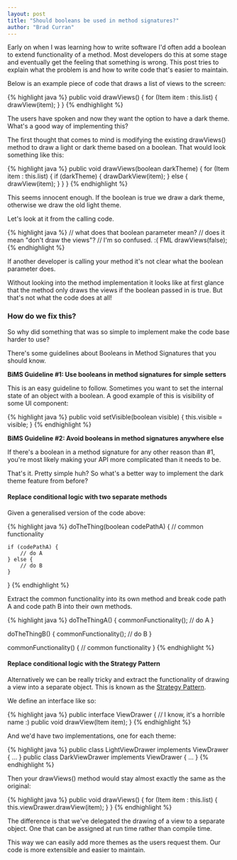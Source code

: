 ```yaml
---
layout: post
title: "Should booleans be used in method signatures?"
author: "Brad Curran"
---
```

Early on when I was learning how to write software I'd often add a boolean to extend functionality of a method. Most developers do this at some stage and eventually get the feeling that something is wrong. This post tries to explain what the problem is and how to write code that's easier to maintain. 

Below is an example piece of code that draws a list of views to the screen: 

{% highlight java %}
public void drawViews() {
    for (Item item : this.list) {
        drawView(item);
    }
}
{% endhighlight %}

The users have spoken and now they want the option to have a dark theme. What's a good way of implementing this? 

The first thought that comes to mind is modifying the existing drawViews() method to draw a light or dark theme based on a boolean. That would look something like this: 

{% highlight java %}
public void drawViews(boolean darkTheme) {
    for (Item item : this.list) {
        if (darkTheme) {
            drawDarkView(item);
        } else {
            drawView(item);
        }
    }
}
{% endhighlight %}

This seems innocent enough. If the boolean is true we draw a dark theme, otherwise we draw the old light theme. 

Let's look at it from the calling code. 

{% highlight java %}
// what does that boolean parameter mean?
// does it mean "don't draw the views"?
// I'm so confused. :( FML
drawViews(false);
{% endhighlight %}

If another developer is calling your method it's not clear what the boolean parameter does. 

Without looking into the method implementation it looks like at first glance that the method only draws the views if the boolean passed in is true. But that's not what the code does at all! 

### How do we fix this?

So why did something that was so simple to implement make the code base harder to use? 

There's some guidelines about Booleans in Method Signatures that you should know. 

**BiMS Guideline #1: Use booleans in method signatures for simple setters**

This is an easy guideline to follow. Sometimes you want to set the internal state of an object with a boolean. A good example of this is visibility of some UI component: 

{% highlight java %}
public void setVisible(boolean visible) {
    this.visible = visible;
}
{% endhighlight %}

**BiMS Guideline #2: Avoid booleans in method signatures anywhere else**

If there's a boolean in a method signature for any other reason than #1, you're most likely making your API more complicated than it needs to be. 

That's it. Pretty simple huh? So what's a better way to implement the dark theme feature from before? 

#### Replace conditional logic with two separate methods

Given a generalised version of the code above:

{% highlight java %}
doTheThing(boolean codePathA) {
    // common functionality

    if (codePathA) {
        // do A
    } else {
        // do B
    }
}
{% endhighlight %}

Extract the common functionality into its own method and break code path A and code path B into their own methods. 

{% highlight java %}
doTheThingA() {
    commonFunctionality();
    // do A
}

doTheThingB() {
    commonFunctionality();
    // do B
}

commonFunctionality() {
    // common functionality
}
{% endhighlight %}

#### Replace conditional logic with the Strategy Pattern

Alternatively we can be really tricky and extract the functionality of drawing a view into a separate object. This is known as the [Strategy Pattern](https://en.wikipedia.org/wiki/Strategy_pattern). 

We define an interface like so: 

{% highlight java %}
public interface ViewDrawer { // I know, it's a horrible name :)
    public void drawView(Item item);
}
{% endhighlight %}

And we'd have two implementations, one for each theme: 

{% highlight java %}
public class LightViewDrawer implements ViewDrawer { ... }
public class DarkViewDrawer implements ViewDrawer { ... }
{% endhighlight %}

Then your drawViews() method would stay almost exactly the same as the original: 

{% highlight java %}
public void drawViews() {
    for (Item item : this.list) {
        this.viewDrawer.drawView(item);
    }
}
{% endhighlight %}

The difference is that we've delegated the drawing of a view to a separate object. One that can be assigned at run time rather than compile time. 

This way we can easily add more themes as the users request them. Our code is more extensible and easier to maintain. 

